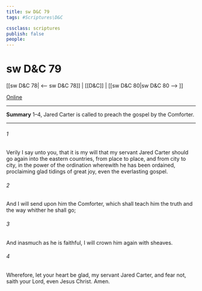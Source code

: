 ```yaml
---
title: sw D&C 79
tags: #Scriptures\D&C

cssclass: scriptures
publish: false
people:
---
```


# sw D&C 79
[[sw D&C 78| <-- sw D&C 78]] | [[D&C]] | [[sw D&C 80|sw D&C 80 --> ]]

[Online](https://churchofjesuschrist.org/study/scriptures/dc-testament/dc/79?lang=eng)

---
__Summary__
1–4, Jared Carter is called to preach the gospel by the Comforter.

---
###### 1 
Verily I say unto you, that it is my will that my servant Jared Carter should go again into the eastern countries, from place to place, and from city to city, in the power of the ordination wherewith he has been ordained, proclaiming glad tidings of great joy, even the everlasting gospel.

###### 2 
And I will send upon him the Comforter, which shall teach him the truth and the way whither he shall go;

###### 3 
And inasmuch as he is faithful, I will crown him again with sheaves.

###### 4 
Wherefore, let your heart be glad, my servant Jared Carter, and fear not, saith your Lord, even Jesus Christ. Amen.


